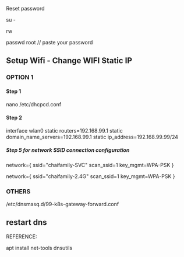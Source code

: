 Reset password

su -

rw

passwd root  // paste your password

## Setup Wifi - Change WIFI Static IP 
### OPTION 1
#### Step 1
nano /etc/dhcpcd.conf

#### Step 2
interface wlan0
static routers=192.168.99.1
static domain_name_servers=192.168.99.1
static ip_address=192.168.99.99/24



##### Step 5 for network SSID connection configuration
network={
ssid="chaifamily-SVC"
scan_ssid=1
key_mgmt=WPA-PSK
}

network={
ssid="chaifamily-2.4G"
scan_ssid=1
key_mgmt=WPA-PSK
}
### OTHERS
/etc/dnsmasq.d/99-k8s-gateway-forward.conf

## restart dns

<!-- ### Step 3 ip route - https://wiki.archlinux.org/title/dhcpcd
/etc/dhcpcd.exit-hook
ip route add 10.11.12.0/24 via 192.168.192.5

original
default via 192.168.1.3 dev wlan0 proto dhcp src 192.168.1.127 metric 302
192.168.1.0/24 dev wlan0 proto dhcp scope link src 192.168.1.127 metric 302

now -->


<!-- 
ctrl_interface=DIR=/var/run/wpa_supplicant GROUP=netdev
update_config=1
country=MY

network={

scan_ssid=1
key_mgmt=WPA-PSK
}

wpa_supplicant.conf
CREATE ssh file -->


REFERENCE:
<!-- 
#!/bin/bash

set +e

CURRENT_HOSTNAME=`cat /etc/hostname | tr -d " \t\n\r"`
if [ -f /usr/lib/raspberrypi-sys-mods/imager_custom ]; then
   /usr/lib/raspberrypi-sys-mods/imager_custom set_hostname raspberrypi
else
   echo raspberrypi >/etc/hostname
   sed -i "s/127.0.1.1.*$CURRENT_HOSTNAME/127.0.1.1\traspberrypi/g" /etc/hosts
fi
FIRSTUSER=`getent passwd 1000 | cut -d: -f1`
FIRSTUSERHOME=`getent passwd 1000 | cut -d: -f6`
if [ -f /usr/lib/raspberrypi-sys-mods/imager_custom ]; then
   /usr/lib/raspberrypi-sys-mods/imager_custom enable_ssh
else
   systemctl enable ssh
fi
if [ -f /usr/lib/userconf-pi/userconf ]; then
   /usr/lib/userconf-pi/userconf 'pi' ''
else
   echo "$FIRSTUSER:"'' | chpasswd -e
   if [ "$FIRSTUSER" != "pi" ]; then
      usermod -l "pi" "$FIRSTUSER"
      usermod -m -d "/home/pi" "pi"
      groupmod -n "pi" "$FIRSTUSER"
      if grep -q "^autologin-user=" /etc/lightdm/lightdm.conf ; then
         sed /etc/lightdm/lightdm.conf -i -e "s/^autologin-user=.*/autologin-user=pi/"
      fi
      if [ -f /etc/systemd/system/getty@tty1.service.d/autologin.conf ]; then
         sed /etc/systemd/system/getty@tty1.service.d/autologin.conf -i -e "s/$FIRSTUSER/pi/"
      fi
      if [ -f /etc/sudoers.d/010_pi-nopasswd ]; then
         sed -i "s/^$FIRSTUSER /pi /" /etc/sudoers.d/010_pi-nopasswd
      fi
   fi
fi
if [ -f /usr/lib/raspberrypi-sys-mods/imager_custom ]; then
   /usr/lib/raspberrypi-sys-mods/imager_custom set_wlan '@unifi' '' 'MY'
else
cat >/etc/wpa_supplicant/wpa_supplicant.conf <<'WPAEOF'
country=MY
ctrl_interface=DIR=/var/run/wpa_supplicant GROUP=netdev
ap_scan=1

update_config=1
network={
	ssid=
	psk=
}

WPAEOF
   chmod 600 /etc/wpa_supplicant/wpa_supplicant.conf
   rfkill unblock wifi
   for filename in /var/lib/systemd/rfkill/*:wlan ; do
       echo 0 > $filename
   done
fi
if [ -f /usr/lib/raspberrypi-sys-mods/imager_custom ]; then
   /usr/lib/raspberrypi-sys-mods/imager_custom set_keymap 'us'
   /usr/lib/raspberrypi-sys-mods/imager_custom set_timezone 'Asia/Kuala_Lumpur'
else
   rm -f /etc/localtime
   echo "Asia/Kuala_Lumpur" >/etc/timezone
   dpkg-reconfigure -f noninteractive tzdata
cat >/etc/default/keyboard <<'KBEOF'
XKBMODEL="pc105"
XKBLAYOUT="us"
XKBVARIANT=""
XKBOPTIONS=""

KBEOF
   dpkg-reconfigure -f noninteractive keyboard-configuration
fi
rm -f /boot/firstrun.sh
sed -i 's| systemd.run.*||g' /boot/cmdline.txt
exit 0 -->


apt install
net-tools
dnsutils
